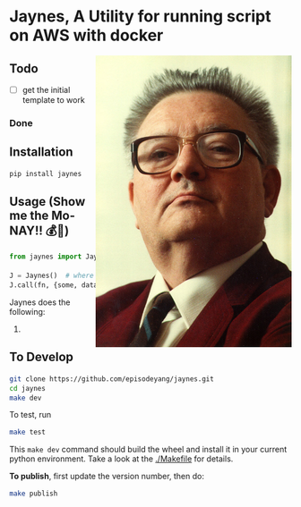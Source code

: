 # Jaynes, A Utility for running script on AWS with docker
<a href="figures/ETJaynes_defiant.jpg" target="_blank"><img src="figures/ETJaynes_defiant.jpg" alt="Defiant Jaynes" align="right" width="350px"></a>
## Todo

- [ ] get the initial template to work

### Done

    
## Installation

```bash
pip install jaynes
```

## Usage (**Show me the Mo-NAY!! :moneybag::money_with_wings:**)

```python
from jaynes import Jaynes

J = Jaynes()  # where you add aws configurations
J.call(fn, {some, data})
```

Jaynes does the following:

1. 

## To Develop

```bash
git clone https://github.com/episodeyang/jaynes.git
cd jaynes
make dev
```

To test, run

```bash
make test
```

This `make dev` command should build the wheel and install it in your current python environment. Take a look at the [./Makefile](./Makefile) for details.

**To publish**, first update the version number, then do:

```bash
make publish
```
